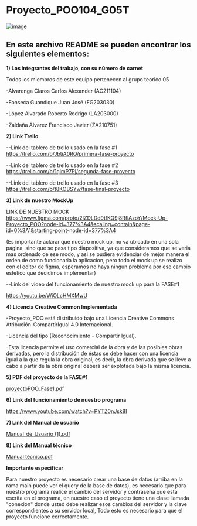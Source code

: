 # Proyecto_POO104_G05T

![image](https://user-images.githubusercontent.com/79995182/115089981-d773aa80-9ed0-11eb-9057-cbb1d840ff46.png)

 ## En este archivo README se pueden encontrar los siguientes elementos:

**1) Los integrantes del trabajo, con su número de carnet**

  Todos los miembros de este equipo pertenecen al grupo teorico 05
  
  -Alvarenga Claros	Carlos Alexander	(AC211104) 

  -Fonseca Guandique Juan José	(FG203030)

  -López Alvarado	Roberto Rodrigo	(LA203000)

  -Zaldaña Álvarez	Francisco Javier	(ZA210751)


**2) Link Trello**

--Link del tablero de trello usado en la fase #1
https://trello.com/b/JbtiA0RQ/primera-fase-proyecto

--Link del tablero de trello usado en la fase #2
https://trello.com/b/1qlmP7Pj/segunda-fase-proyecto

--Link del tablero de trello usado en la fase #3
https://trello.com/b/t8KOBSYw/fase-final-proyecto

**3) Link de nuestro MockUp**

LINK DE NUESTRO MOCK
https://www.figma.com/proto/2IZDLDd9tfKQ9j8RflAzoY/Mock-Up-Proyecto_POO?node-id=377%3A4&scaling=contain&page-id=0%3A1&starting-point-node-id=377%3A4

(Es importante aclarar que nuestro mock up, no va ubicado en una sola pagina, sino que se pasa tipo diapositiva, ya que consideramos que se veria mas ordenado de ese modo, y asi se pudiera evidenciar de mejor manera el orden de como funcionaria la aplicacion, pero todo el mock up se realizo con el editor de figma, esperamos no haya ningun problema por ese cambio estetico que decidimos implementar) 

--Link del video del funcionamiento de nuestro mock up para la FASE#1

https://youtu.be/WiOLcHMXMwU

**4) Licencia Creative Common Implementada**

-Proyecto_POO está distribuido bajo una Licencia Creative Commons Atribución-CompartirIgual 4.0 Internacional.

-Licencia del tipo (Reconocimiento - Compartir Igual).

-Esta licencia permite el uso comercial de la obra y de las posibles obras derivadas, pero la distribución de éstas se debe hacer con una licencia igual a la que regula la obra original, es decir, la obra derivada que se lleve a cabo a partir de la obra original deberá ser explotada bajo la misma licencia.

**5) PDF del proyecto de la FASE#1**

[proyectoPOO_Fase1.pdf](https://github.com/Carlos-Alvarenga721/Proyecto_POO_MDB/files/7158549/proyectoPOO_Fase1.pdf)

**6) Link del funcionamiento de nuestro programa**

https://www.youtube.com/watch?v=PYTZ0nJsk8I


**7) Link del Manual de usuario**

[Manual_de_Usuario (1).pdf](https://github.com/Carlos-Alvarenga721/Proyecto_POO_MDB/files/7517765/Manual_de_Usuario.1.pdf)


**8) Link del Manual técnico**


[Manual técnico.pdf](https://github.com/Carlos-Alvarenga721/Proyecto_POO_MDB/files/7517851/Manual.tecnico.pdf)



**Importante especificar**

Para nuestro proyecto es necesario crear una base de datos (arriba en la rama main puede ver el query de la base de datos),
es necesario que para nuestro programa realice el cambio del servidor y contraseña que esta escrita en el programa, en nuestro caso
el proyecto tiene una clase llamada "conexion" donde usted debe realizar esos cambios del servidor y la clave correspondientes
a su servidor local, Todo esto es necesario para que el proyecto funcione correctamente.
